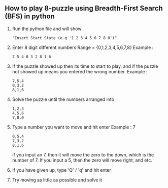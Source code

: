## How to play 8-puzzle using Breadth-First Search (BFS) in python

1.  Run the python file and will show 
    ```
    "Insert Start State (e.g '1 2 3 4 5 6 7 8 0')"
    ```
2.  Enter 8 digit different numbers Range = {0,1,2,3,4,5,6,7,8}
    Example : 
    ```
    7 5 4 0 3 2 8 1 6
    ```
3.  If the puzzle showed up then its time to start to play, and if the puzzle not showed up means you entered the wrong number. 
    Example : 
    ```
    7,5,4
    0,3,2
    8,1,6
    ```
4.  Solve the puzzle until the numbers arranged into :
    ```
    1,2,3
    4,5,6
    7,8,0
    ``` 
5.  Type a number you want to move and hit enter
    Example : 7
    ```
    0,5,4
    7,3,2
    8,1,6
    ```
    if you input an 7, then it will move the zero to the down, which is the number of 7. If you input a 5, then the zero will move         right, and etc.
    
6.  If you have given up, type 'Q' / 'q' and hit enter

7.  Try moving as little as possible and solve it

